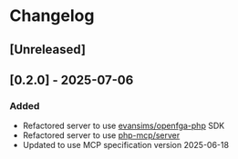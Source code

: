 # Changelog

## [Unreleased]

## [0.2.0] - 2025-07-06

### Added

- Refactored server to use [evansims/openfga-php](https://github.com/evansims/openfga-php) SDK
- Refactored server to use [php-mcp/server](https://github.com/php-mcp/server)
- Updated to use MCP specification version 2025-06-18
